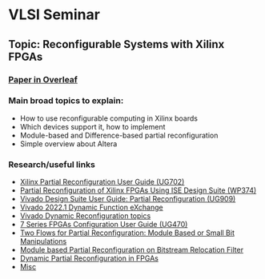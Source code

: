 # VLSI Seminar

## Topic: Reconfigurable Systems with Xilinx FPGAs

### [Paper in Overleaf](https://www.overleaf.com/read/fmfjypzytrtp)

### Main broad topics to explain:
- How to use reconfigurable computing in Xilinx boards
- Which devices support it, how to implement
- Module-based and Difference-based partial reconfiguration
- Simple overview about Altera

### Research/useful links
- [Xilinx Partial Reconfiguration User Guide (UG702)](https://www.xilinx.com/content/dam/xilinx/support/documents/sw_manuals/xilinx14_5/ug702.pdf)
- [Partial Reconfiguration of Xilinx FPGAs Using ISE Design Suite (WP374)](https://www.xilinx.com/content/dam/xilinx/support/documents/white_papers/wp374_Partial_Reconfig_Xilinx_FPGAs.pdf)
- [Vivado Design Suite User Guide: Partial Reconfiguration (UG909)](https://docs.xilinx.com/v/u/2018.1-English/ug909-vivado-partial-reconfiguration)
- [Vivado 2022.1 Dynamic Function eXchange](https://www.xilinx.com/support/documentation-navigation/design-hubs/dh0017-vivado-partial-reconfiguration-hub.html)
- [Vivado Dynamic Reconfiguration topics](https://docs.xilinx.com/r/en-US/ug909-vivado-partial-reconfiguration/Dynamic-Reconfiguration-Using-the-DRP)
- [7 Series FPGAs Configuration User Guide (UG470)](https://docs.xilinx.com/v/u/en-US/ug470_7Series_Config)
- [Two Flows for Partial Reconfiguration: Module Based or Small Bit Manipulations](https://uweb.engr.arizona.edu/~ece506/readings/project-reading/1-partial-reconfiguration/Module%20Based%20Partial%20Reconfiguration%20Xilinx.pdf)
- [Module based Partial Reconfiguration on Bitstream Relocation Filter](https://research.ijcaonline.org/volume66/number10/pxc3886083.pdf)
- [Dynamic Partial Reconfiguration in FPGAs](https://ieeexplore.ieee.org/abstract/document/5369525)
- [Misc](https://github.com/Awripedes/VLSI-Seminar/tree/main/ResourcesFromMunoz)
